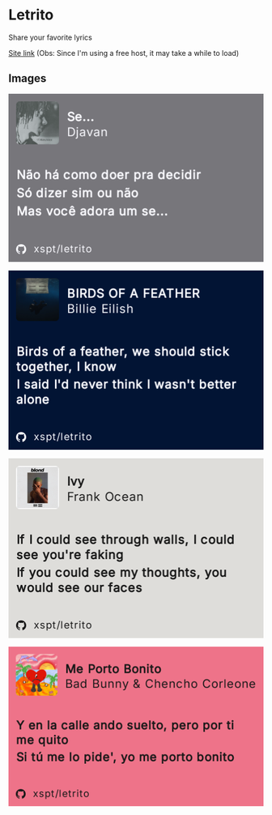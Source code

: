 # Letrito

Share your favorite lyrics

[Site link](lyrics-ipjm.onrender.com) (Obs: Since I'm using a free host, it may take a while to load)

## Images

![Djavan - Se...](assets/djavan.png)

![Billie Eilish - BIRDS OF A FEATHER](assets/billie.png)

![Frank Ocean - Ivy](assets/frank.png)

![Bad Bunny - Me Porto Bonito](assets/bunny.png)
